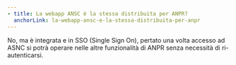 ```yaml
---
- title: La webapp ANSC è la stessa distribuita per ANPR?
  anchorLink: la-webapp-ansc-e-la-stessa-distribuita-per-anpr
---
```


No, ma è integrata e in SSO (Single Sign On), pertato una volta accesso ad ASNC si potrà operare nelle altre funzionalità di ANPR senza necessità di ri-autenticarsi.
